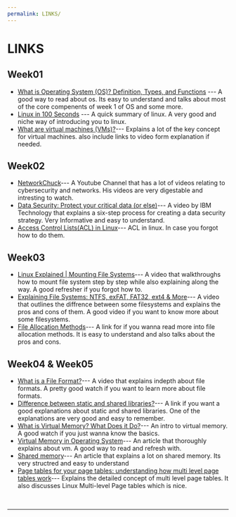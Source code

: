 ```yaml
---
permalink: LINKS/
---
```


# LINKS

## Week01
* [What is Operating System (OS)? Definition, Types, and Functions](https://www.mygreatlearning.com/blog/what-is-operating-system/) --- 
A good way to read about os. Its easy to understand and talks about most of the core compenents of week 1 of OS and some more.
* [Linux in 100 Seconds](https://www.youtube.com/watch?v=rrB13utjYV4) --- 
A quick summary of linux. A very good and niche way of introducing you to linux.
* [What are virtual machines (VMs)?](https://www.ibm.com/topics/virtual-machines)--- 
Explains a lot of the key concept for virtual machines. also include links to video form explanation if needed.

## Week02
* [NetworkChuck](https://www.youtube.com/@NetworkChuck)---
A Youtube Channel that has a lot of videos relating to cybersecurity and networks. His videos are very digestable and intresting to watch.
* [Data Security: Protect your critical data (or else)](https://www.youtube.com/watch?v=N8xEgSe5RwE)---
A video by IBM Technology that explains a six-step process for creating a data security strategy. Very Informative and easy to understand.
* [Access Control Lists(ACL) in Linux](https://www.geeksforgeeks.org/access-control-listsacl-linux/)---
ACL in linux. In case you forgot how to do them.

## Week03
* [Linux Explained | Mounting File Systems](https://www.youtube.com/watch?v=ssdFIWbVKZ4&t)--- A video that walkthroughs how to mount file system step by step while also explaining along the way. A good refresher if you forgot how to.
* [Explaining File Systems: NTFS, exFAT, FAT32, ext4 & More](https://www.youtube.com/watch?v=_h30HBYxtws)--- A video that outlines the diffrence between some filesystems and explains the pros and cons of them. A good video if you want to know more about some filesystems.
* [File Allocation Methods](https://www.geeksforgeeks.org/file-allocation-methods/)--- A link for if you wanna read more into file allocation methods. It is easy to understand and also talks about the pros and cons.

## Week04 & Week05
* [What is a File Format?](https://www.youtube.com/watch?v=VVdmmN0su6E)--- A video that explains indepth about file formats. A pretty good watch if you want to learn more about file formats.
* [Difference between static and shared libraries?](https://stackoverflow.com/questions/2649334/difference-between-static-and-shared-libraries)--- A link if you want a good explanations about static and shared libraries. One of the explanations are very good and easy to remember.
* [What is Virtual Memory? What Does it Do?](https://www.youtube.com/watch?v=qeOBEOBJREs)--- An intro to virtual memory. A good watch if you just wanna know the basics.
* [Virtual Memory in Operating System](https://www.geeksforgeeks.org/virtual-memory-in-operating-system/)--- An article that thoroughly explains about vm. A good way to read and refresh with.
* [Shared memory](https://www.ibm.com/docs/en/informix-servers/12.10?topic=management-shared-memory)--- An article that explains a lot on shared memory. Its very structred and easy to understand
* [Page tables for your page tables: understanding how multi level page tables work](https://www.youtube.com/watch?v=hd8bYx7QCS0&t=10s&pp=ygULcGFnZSB0YWJsZSA%3D)--- Explains the detailed concept of multi level page tables. It also discusses Linux Multi-level Page tables which is nice.
	
<br>
<hr>
